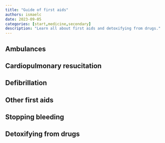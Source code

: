 ```yaml
---
title: "Guide of first aids"
authors: ismaelc
date: 2023-09-05
categories: [start,medicine,secondary]
description: "Learn all about first aids and detoxifying from drugs."
---
```


## Ambulances

## Cardiopulmonary resucitation

## Defibrillation

## Other first aids

## Stopping bleeding

## Detoxifying from drugs

